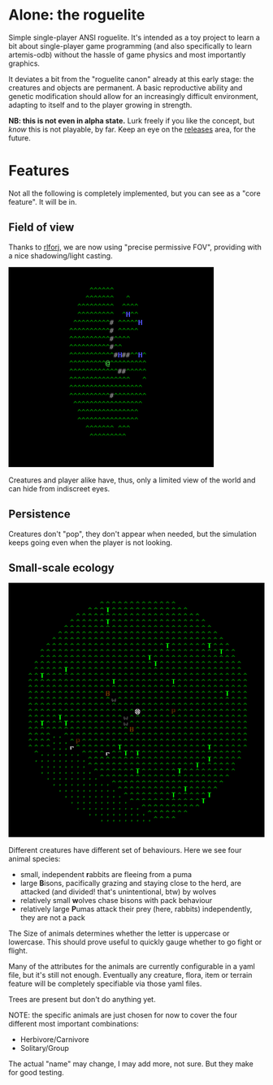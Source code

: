 # Alone: the roguelite

Simple single-player ANSI roguelite. It's intended as a toy project to learn a bit about single-player game programming
(and also specifically to learn artemis-odb) without the hassle of game physics and most importantly graphics.

It deviates a bit from the "roguelite canon" already at this early stage: the creatures and objects are permanent.
A basic reproductive ability and genetic modification should allow for an increasingly difficult environment,
adapting to itself and to the player growing in strength.

**NB: this is not even in alpha state.** Lurk freely if you like the concept, but *know* this is not playable, by far. Keep an eye on the [releases](https://github.com/fabioticconi/alone-the-roguelite/releases) area, for the future.

# Features

Not all the following is completely implemented, but you can see as a "core feature". It will be in.

## Field of view

Thanks to [rlforj](https://github.com/kba/rlforj), we are now using "precise permissive FOV", providing with a nice shadowing/light casting.

![alt tag](screenshots/fov.png)

Creatures and player alike have, thus, only a limited view of the world and can hide from indiscreet eyes.

## Persistence

Creatures don't "pop", they don't appear when needed, but the simulation keeps going even when the player is not looking.

## Small-scale ecology

![alt tag](screenshots/grassy_hills.png)

Different creatures have different set of behaviours. Here we see four animal species:

- small, independent **r**abbits are fleeing from a puma
- large **B**isons, pacifically grazing and staying close to the herd, are attacked (and divided! that's unintentional, btw) by wolves
- relatively small **w**olves chase bisons with pack behaviour
- relatively large **P**umas attack their prey (here, rabbits) independently, they are not a pack

The Size of animals determines whether the letter is uppercase or lowercase. This should prove useful to quickly gauge whether to go fight or flight.

Many of the attributes for the animals are currently configurable in a yaml file, but it's still not enough.
Eventually any creature, flora, item or terrain feature will be completely specifiable via those yaml files.

Trees are present but don't do anything yet.

NOTE: the specific animals are just chosen for now to cover the four different most important combinations:

- Herbivore/Carnivore
- Solitary/Group

The actual "name" may change, I may add more, not sure. But they make for good testing.

